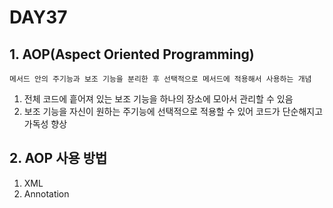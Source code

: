 # DAY37

## 1. AOP(Aspect Oriented Programming)

`메서드 안의 주기능과 보조 기능을 분리한 후 선택적으로 메서드에 적용해서 사용하는 개념`

1. 전체 코드에 흩어져 있는 보조 기능을 하나의 장소에 모아서 관리할 수 있음
2. 보조 기능을 자신이 원하는 주기능에 선택적으로 적용할 수 있어 코드가 단순해지고 가독성 향상

## 2. AOP 사용 방법
1. XML
2. Annotation
